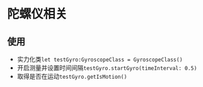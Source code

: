 # 陀螺仪相关

## 使用
- 实力化类`let testGyro:GyroscopeClass = GyroscopeClass()`
- 开启测量并设置时间间隔`testGyro.startGyro(timeInterval: 0.5)`
- 取得是否在运动`testGyro.getIsMotion()`


